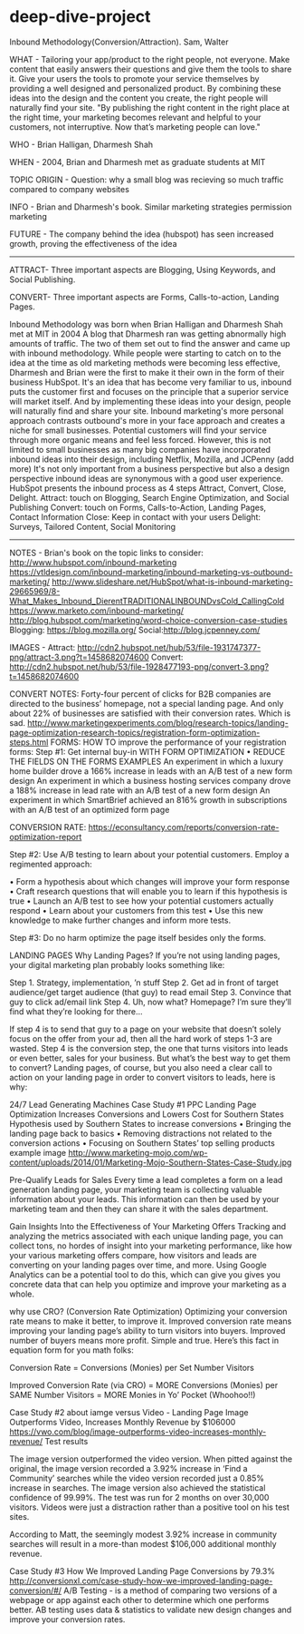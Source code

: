 # deep-dive-project
Inbound Methodology(Conversion/Attraction). Sam, Walter

WHAT - Tailoring your app/product to the right people, not everyone. Make content that easily answers their questions
       and give them the tools to share it. Give your users the tools to promote your service themselves by providing
       a well designed and personalized product. By combining these ideas into the design and the content you create, 
       the right people will naturally find your site. "By publishing the right content in the right place at the right
       time, your marketing becomes relevant and helpful to your customers, not interruptive. Now that’s marketing people can love."
       
WHO - Brian Halligan, Dharmesh Shah

WHEN - 2004, Brian and Dharmesh met as graduate students at MIT

TOPIC ORIGIN - Question: why a small blog was recieving so much traffic compared to company websites

INFO - Brian and Dharmesh's book. Similar marketing strategies permission marketing

FUTURE - The company behind the idea (hubspot) has seen increased growth, proving the effectiveness of the idea

------------------------------------------------------------------------------------------------------------

ATTRACT- Three important aspects are Blogging, Using Keywords, and Social Publishing. 

CONVERT- Three important aspects are Forms, Calls-to-action, Landing Pages.

Inbound Methodology was born when Brian Halligan and Dharmesh Shah met at MIT in 2004
A blog that Dharmesh ran was getting abnormally high amounts of traffic. 
The two of them set out to find the answer and came up with inbound methodology.
While people were starting to catch on to the idea at the time as old marketing methods were becoming less effective,
Dharmesh and Brian were the first to make it their own in the form of their business HubSpot.
It's an idea that has become very familiar to us, inbound puts the customer first and focuses on the principle that
a superior service will market itself. And by implementing these ideas into your design, people will naturally
find and share your site.
Inbound marketing's more personal approach contrasts outbound's more in your face approach and creates a niche for 
small businesses. Potential customers will find your service through more organic means and feel less forced.
However, this is not limited to small businesses as many big companies have incorporated inbound ideas into their design, including
Netflix, Mozilla, and JCPenny (add more)
It's not only important from a business perspective but also a design perspective inbound ideas are synonymous with a good user experience. 
HubSpot presents the inbound process as 4 steps Attract, Convert, Close, Delight.
Attract: touch on Blogging, Search Engine Optimization, and Social Publishing
Convert: touch on Forms, Calls-to-Action, Landing Pages, Contact Information
Close: Keep in contact with your users
Delight: Surveys, Tailored Content, Social Monitoring

------------------------------------------------------------------------------------------------------------

NOTES - Brian's book on the topic
links to consider:
http://www.hubspot.com/inbound-marketing
https://vtldesign.com/inbound-marketing/inbound-marketing-vs-outbound-marketing/
http://www.slideshare.net/HubSpot/what-is-inbound-marketing-29665969/8-What_Makes_Inbound_DierentTRADITIONALINBOUNDvsCold_CallingCold
https://www.marketo.com/inbound-marketing/
http://blog.hubspot.com/marketing/word-choice-conversion-case-studies
Blogging: https://blog.mozilla.org/ Social:http://blog.jcpenney.com/

IMAGES - Attract: http://cdn2.hubspot.net/hub/53/file-1931747377-png/attract-3.png?t=1458682074600
         Convert:  http://cdn2.hubspot.net/hub/53/file-1928477193-png/convert-3.png?t=1458682074600
         
CONVERT NOTES:
Forty-four percent of clicks for B2B companies are directed to the business’ homepage, not a special landing page. And only about 22% of businesses are satisfied with their conversion rates. Which is sad.
http://www.marketingexperiments.com/blog/research-topics/landing-page-optimization-research-topics/registration-form-optimization-steps.html
FORMS:
HOW TO improve the performance of your registration forms:
Step #1: Get internal buy-in WITH FORM OPTIMIZATION
• REDUCE THE FIELDS ON THE FORMS
EXAMPLES
An experiment in which a luxury home builder drove a 166% increase in leads with an A/B test of a new form design
An experiment in which a business hosting services company drove a 188% increase in lead rate with an A/B test of a new form design
An experiment in which SmartBrief achieved an 816% growth in subscriptions with an A/B test of an optimized form page

CONVERSION RATE:
https://econsultancy.com/reports/conversion-rate-optimization-report

Step #2: Use A/B testing to learn about your potential customers.
Employ a regimented approach:

• Form a hypothesis about which changes will improve your form response
• Craft research questions that will enable you to learn if this hypothesis is true
• Launch an A/B test to see how your potential customers actually respond
• Learn about your customers from this test
• Use this new knowledge to make further changes and inform more tests.

Step #3: Do no harm
optimize the page itself besides only the forms.

LANDING PAGES
Why Landing Pages?
If you’re not using landing pages, your digital marketing plan probably looks something like:

Step 1. Strategy, implementation, ’n stuff
Step 2. Get ad in front of target audience/get target audience (that guy) to read email
Step 3. Convince that guy to click ad/email link
Step 4. Uh, now what? Homepage? I’m sure they’ll find what they’re looking for there…

If step 4 is to send that guy to a page on your website that doesn’t solely focus on the offer from your ad, then all the hard work of steps 1-3 are wasted. Step 4 is the conversion step, the one that turns visitors into leads or even better, sales for your business. But what’s the best way to get them to convert? Landing pages, of course, but you also need a clear call to action on your landing page in order to convert visitors to leads, here is why:

24/7 Lead Generating Machines
Case Study #1
PPC Landing Page Optimization Increases Conversions and Lowers Cost for Southern States
Hypothesis used by Southern States to increase conversions
• Bringing the landing page back to basics
• Removing distractions not related to the conversion actions
• Focusing on Southern States’ top selling products
example image http://www.marketing-mojo.com/wp-content/uploads/2014/01/Marketing-Mojo-Southern-States-Case-Study.jpg

Pre-Qualify Leads for Sales
Every time a lead completes a form on a lead generation landing page, your marketing team is collecting valuable information about your leads. This information can then be used by your marketing team and then they can share it with the sales department.

Gain Insights Into the Effectiveness of Your Marketing Offers
Tracking and analyzing the metrics associated with each unique landing page, you can collect tons, no hordes of insight into your marketing performance, like how your various marketing offers compare, how visitors and leads are converting on your landing pages over time, and more. Using Google Analytics can be a potential tool to do this, which can give you gives you concrete data that can help you optimize and improve your marketing as a whole.

why use CRO? (Conversion Rate Optimization)
Optimizing your conversion rate means to make it better, to improve it. Improved conversion rate means improving your landing page’s ability to turn visitors into buyers. Improved number of buyers means more profit. Simple and true. Here’s this fact in equation form for you math folks:

Conversion Rate = Conversions (Monies) per Set Number Visitors

Improved Conversion Rate (via CRO) = MORE Conversions (Monies) per SAME Number Visitors = MORE Monies in Yo’ Pocket (Whoohoo!!)

Case Study #2 about iamge versus Video - Landing Page Image Outperforms Video, Increases Monthly Revenue by $106000
https://vwo.com/blog/image-outperforms-video-increases-monthly-revenue/
Test results

The image version outperformed the video version. When pitted against the original, the image version recorded a 3.92% increase in ‘Find a Community’ searches while the video version recorded just a 0.85% increase in searches. The image version also achieved the statistical confidence of 99.99%. The test was run for 2 months on over 30,000 visitors. Videos were just a distraction rather than a positive tool on his test sites.

According to Matt, the seemingly modest 3.92% increase in community searches will result in a more-than modest $106,000 additional monthly revenue.

Case Study #3
How We Improved Landing Page Conversions by 79.3%
http://conversionxl.com/case-study-how-we-improved-landing-page-conversion/#/
A/B Testing - is a method of comparing two versions of a webpage or app against each other to determine which one performs better. AB testing uses data & statistics to validate new design changes and improve your conversion rates.
